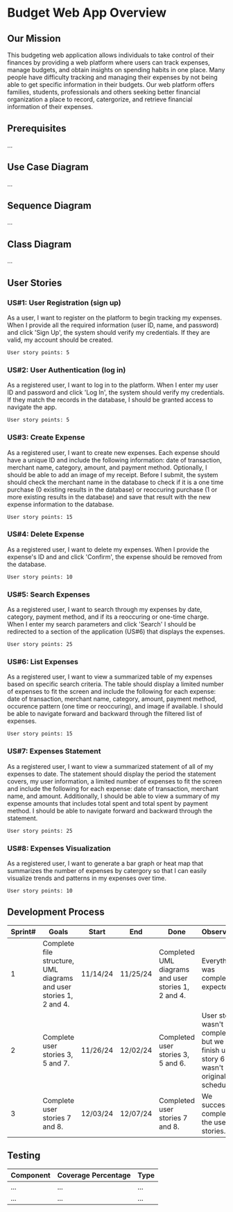 # Budget Web App Overview
## Our Mission
This budgeting web application allows individuals to take control of their finances by providing a web platform where users can track expenses, manage budgets, and obtain insights on spending habits in one place. Many people have difficulty tracking and managing their expenses by not being able to get specific information in their budgets. Our web platform offers families, students, professionals and others seeking better financial organization a place to record, catergorize, and retrieve financial information of their expenses.

## Prerequisites
...
## Use Case Diagram
...
## Sequence Diagram
...
## Class Diagram
...
## User Stories

### US#1: User Registration (sign up)

As a user, I want to register on the platform to begin tracking my expenses. When I provide all the required information (user ID, name, and password) and click 'Sign Up', the system should verify my credentials. If they are valid, my account should be created. 

```
User story points: 5
```

### US#2: User Authentication (log in)
As a registered user, I want to log in to the platform. When I enter my user ID and password and click 'Log In', the system should verify my credentials. If they match the records in the database, I should be granted access to navigate the app.

```
User story points: 5
```

### US#3: Create Expense
As a registered user, I want to create new expenses. Each expense should have a unique ID and include the following information: date of transaction, merchant name, category, amount, and payment method. Optionally, I should be able to add an image of my receipt. Before I submit, the system should check the merchant name in the database to check if it is a one time purchase (0 existing results in the database) or reoccuring purchase (1 or more existing results in the database) and save that result with the new expense information to the database.

```
User story points: 15
```

### US#4: Delete Expense
As a registered user, I want to delete my expenses. When I provide the expense's ID and and click 'Confirm', the expense should be removed from the database.

```
User story points: 10
```

### US#5: Search Expenses
As a registered user, I want to search through my expenses by date, category, payment method, and if its a reoccuring or one-time charge. When I enter my search parameters and click 'Search' I should be redirected to a section of the application (US#6) that displays the expenses.

```
User story points: 25
```

### US#6: List Expenses
As a registered user, I want to view a summarized table of my expenses based on specific search criteria. The table should display a limited number of expenses to fit the screen and include the following for each expense: date of transaction, merchant name, category, amount, payment method, occurence pattern (one time or reoccuring), and image if available. I should be able to navigate forward and backward through the filtered list of expenses.

```
User story points: 15
```

### US#7: Expenses Statement
As a registered user, I want to view a summarized statement of all of my expenses to date. The statement should display the period the statement covers, my user information, a limited number of expenses to fit the screen and include the following for each expense: date of transaction, merchant name, and amount. Additionally, I should be able to view a summary of my expense amounts that includes total spent and total spent by payment method. I should be able to navigate forward and backward through the statement.

```
User story points: 25
```

### US#8: Expenses Visualization 
As a registered user, I want to generate a bar graph or heat map that summarizes the number of expenses by catergory so that I can easily visualize trends and patterns in my expenses over time.

```
User story points: 10
```

## Development Process 
|Sprint#|Goals|Start|End|Done|Observations|
|---|---|---|---|---|---|
|1|Complete file structure, UML diagrams and user stories 1, 2 and 4.|11/14/24|11/25/24|Completed UML diagrams and user stories 1, 2 and 4.|Everything was completed as expected.|
|2|Complete user stories 3, 5 and 7.|11/26/24|12/02/24|Completed user stories 3, 5 and 6.|User story 7 wasn't completed but we did finish user story 6 which wasn't originally scheduled/|
|3|Complete user stories 7 and 8.|12/03/24|12/07/24|Completed user stories 7 and 8.|We successfully completed all the user stories.|

## Testing 
|Component|Coverage Percentage|Type|
|---|---|---|
|...|...|...|
|...|...|...|